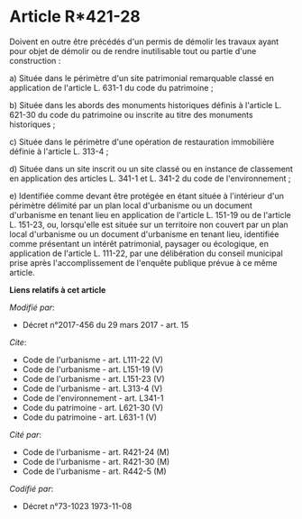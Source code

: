 # Article R*421-28

Doivent en outre être précédés d'un permis de démolir les travaux ayant pour objet de démolir ou de rendre inutilisable tout
ou partie d'une construction : 

a) Située dans le périmètre d'un site patrimonial remarquable classé en application de l'article L. 631-1 du code du
patrimoine ; 

b) Située dans les abords des monuments historiques définis à l'article L. 621-30 du code du patrimoine ou inscrite au titre
des monuments historiques ; 

c) Située dans le périmètre d'une opération de restauration immobilière définie à l'article L. 313-4 ; 

d) Située dans un site inscrit ou un site classé ou en instance de classement en application des articles L. 341-1 et L.
341-2 du code de l'environnement ; 

e) Identifiée comme devant être protégée en étant située à l'intérieur d'un périmètre délimité par un plan local d'urbanisme
ou un document d'urbanisme en tenant lieu en application de l'article L. 151-19 ou de l'article L. 151-23, ou, lorsqu'elle
est située sur un territoire non couvert par un plan local d'urbanisme ou un document d'urbanisme en tenant lieu, identifiée
comme présentant un intérêt patrimonial, paysager ou écologique, en application de l'article L. 111-22, par une délibération
du conseil municipal prise après l'accomplissement de l'enquête publique prévue à ce même article.

**Liens relatifs à cet article**

_Modifié par_:

  - Décret n°2017-456 du 29 mars 2017 - art. 15

_Cite_:

  - Code de l'urbanisme - art. L111-22 (V)
  - Code de l'urbanisme - art. L151-19 (V)
  - Code de l'urbanisme - art. L151-23 (V)
  - Code de l'urbanisme - art. L313-4 (V)
  - Code de l'environnement - art. L341-1
  - Code du patrimoine - art. L621-30 (V)
  - Code du patrimoine - art. L631-1 (V)

_Cité par_:

  - Code de l'urbanisme - art. R421-24 (M)
  - Code de l'urbanisme - art. R421-30 (M)
  - Code de l'urbanisme - art. R442-5 (M)

_Codifié par_:

  - Décret n°73-1023 1973-11-08

